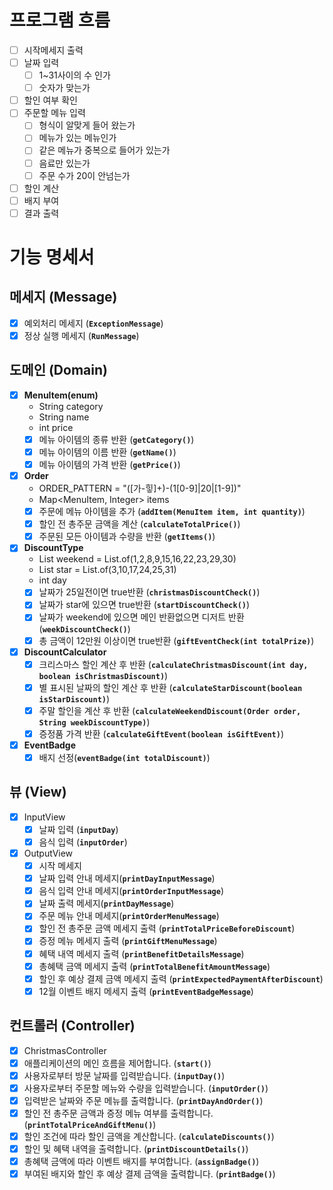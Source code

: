 # 프로그램 흐름

- [ ]  시작메세지 출력
- [ ]  날짜 입력
   - [ ]  1~31사이의 수 인가
   - [ ]  숫자가 맞는가
- [ ]  할인 여부 확인
- [ ]  주문할 메뉴 입력
   - [ ]  형식이 알맞게 들어 왔는가
   - [ ]  메뉴가 있는 메뉴인가
   - [ ]  같은 메뉴가 중복으로 들어가 있는가
   - [ ]  음료만 있는가
   - [ ]  주문 수가 20이 안넘는가
- [ ]  할인 계산
- [ ]  배지 부여
- [ ]  결과 출력

# **기능 명세서**

## 메세지 **(Message)**

- [x]  예외처리 메세지 (**`ExceptionMessage`**)
- [x]  정상 실행 메세지 (**`RunMessage`**)

## **도메인 (Domain)**

- [x]  **MenuItem(enum)**
   - String category
   - String name
   - int price
   - [x]  메뉴 아이템의 종류 반환 (**`getCategory()`**)
   - [x]  메뉴 아이템의 이름 반환 (**`getName()`**)
   - [x]  메뉴 아이템의 가격 반환 (**`getPrice()`**)
- [x]  **Order**
   - ORDER_PATTERN = "([가-힣]+)-(1[0-9]|20|[1-9])"
   - Map<MenuItem, Integer> items
   - [x]  주문에 메뉴 아이템을 추가 (**`addItem(MenuItem item, int quantity)`**)
   - [x]  할인 전 총주문 금액을 계산 (**`calculateTotalPrice()`**)
   - [x]  주문된 모든 아이템과 수량을 반환 (**`getItems()`**)
- [x]  **DiscountType**
   - List<Integer> weekend = List.of(1,2,8,9,15,16,22,23,29,30)
   - List<Integer> star = List.of(3,10,17,24,25,31)
   - int day
   - [x]  날짜가 25일전이면 true반환 (**`christmasDiscountCheck()`**)
   - [x]  날짜가 star에 있으면 true반환 (**`startDiscountCheck()`**)
   - [x]  날짜가 weekend에 있으면 메인 반환없으면 디저트 반환 (**`weekDiscountCheck()`**)
   - [x]  총 금액이 12만원 이상이면 true반환 (**`giftEventCheck(int totalPrize)`**)
- [x]  **DiscountCalculator**
   - [x]  크리스마스 할인 계산 후 반환 (**`calculateChristmasDiscount(int day, boolean isChristmasDiscount)`**)
   - [x]  별 표시된 날짜의 할인 계산 후 반환 (**`calculateStarDiscount(boolean isStarDiscount)`**)
   - [x]  주말 할인을 계산 후 반환 (**`calculateWeekendDiscount(Order order, String weekDiscountType)`**)
   - [x]  증정품 가격 반환 (**`calculateGiftEvent(boolean isGiftEvent)`**)
- [x]  **EventBadge**
   - [x]  배지 선정(**`eventBadge(int totalDiscount)`**)
 
## **뷰 (View)**

- [x]  InputView
   - [x]  날짜 입력 (**`inputDay`**)
   - [x]  음식 입력 (**`inputOrder`**)
- [x]  OutputView
   - [x]  시작 메세지
   - [x]  날짜 입력 안내 메세지(**`printDayInputMessage`**)
   - [x]  음식 입력 안내 메세지(**`printOrderInputMessage`**)
   - [x]  날짜 출력 메세지(**`printDayMessage`**)
   - [x]  주문 메뉴 안내 메세지(**`printOrderMenuMessage`**)
   - [x]  할인 전 총주문 금액 메세지 출력 (**`printTotalPriceBeforeDiscount`**)
   - [x]  증정 메뉴 메세지 출력 (**`printGiftMenuMessage`**)
   - [x]  혜택 내역 메세지 출력 (**`printBenefitDetailsMessage`**)
   - [x]  총혜택 금액 메세지 출력 (**`printTotalBenefitAmountMessage`**)
   - [x]  할인 후 예상 결제 금액 메세지 출력 (**`printExpectedPaymentAfterDiscount`**)
   - [x]  12월 이벤트 배지 메세지 출력 (**`printEventBadgeMessage`**)

## **컨트롤러 (Controller)**

- [x]  ChristmasController
  - [x] 애플리케이션의 메인 흐름을 제어합니다. (**`start()`**)
  - [x] 사용자로부터 방문 날짜를 입력받습니다. (**`inputDay()`**)
  - [x] 사용자로부터 주문할 메뉴와 수량을 입력받습니다. (**`inputOrder()`**)
  - [x] 입력받은 날짜와 주문 메뉴를 출력합니다. (**`printDayAndOrder()`**)
  - [x] 할인 전 총주문 금액과 증정 메뉴 여부를 출력합니다. (**`printTotalPriceAndGiftMenu()`**)
  - [x] 할인 조건에 따라 할인 금액을 계산합니다. (**`calculateDiscounts()`**)
  - [x] 할인 및 혜택 내역을 출력합니다. (**`printDiscountDetails()`**)
  - [x] 총혜택 금액에 따라 이벤트 배지를 부여합니다. (**`assignBadge()`**)
  - [x] 부여된 배지와 할인 후 예상 결제 금액을 출력합니다. (**`printBadge()`**)